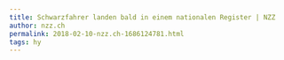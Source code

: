 ```yaml
---
title: Schwarzfahrer landen bald in einem nationalen Register | NZZ
author: nzz.ch
permalink: 2018-02-10-nzz.ch-1686124781.html
tags: hy
---
```


